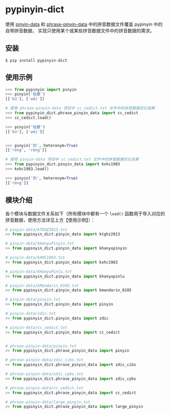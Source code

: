 # pypinyin-dict

使用 [pinyin-data](https://github.com/mozillazg/pinyin-data) 和 [phrase-pinyin-data](https://github.com/mozillazg/phrase-pinyin-data) 中的拼音数据文件覆盖 pypinyin 中的自带拼音数据，
实现只使用某个或某些拼音数据文件中的拼音数据的需求。

## 安装

```
$ pip install pypinyin-dict
```

## 使用示例

```python
>>> from pypinyin import pinyin
>>> pinyin('枯萎')
[['kū'], ['wēi']]

# 使用 phrase-pinyin-data 项目中 cc_cedict.txt 文件中的拼音数据优化结果
>>> from pypinyin_dict.phrase_pinyin_data import cc_cedict
>>> cc_cedict.load()

>>> pinyin('枯萎')
[['kū'], ['wěi']]


>>> pinyin('扔', heteronym=True)
[['rēng', 'rèng']]

# 使用 pinyin-data 项目中 cc_cedict.txt 文件中的拼音数据优化结果
>>> from pypinyin_dict.pinyin_data import kxhc1983
>>> kxhc1983.load()

>>> pinyin('扔', heteronym=True)
[['rēng']]
```

## 模块介绍

各个模块与数据文件关系如下（所有模块中都有一个 ``load()`` 函数用于导入对应的拼音数据，使用方法详见上方【使用示例】）：

```python
# pinyin-data/kTGHZ2013.txt
>> from pypinyin_dict.pinyin_data import ktghz2013

# pinyin-data/kHanyuPinyin.txt
>> from pypinyin_dict.pinyin_data import khanyupinyin

# pinyin-data/kXHC1983.txt
>> from pypinyin_dict.pinyin_data import kxhc1983

# pinyin-data/kHanyuPinlu.txt
>> from pypinyin_dict.pinyin_data import khanyupinlu

# pinyin-data/kMandarin_8105.txt
>> from pypinyin_dict.pinyin_data import kmandarin_8105

# pinyin-data/pinyin.txt
>> from pypinyin_dict.pinyin_data import pinyin

# pinyin-data/zdic.txt
>> from pypinyin_dict.pinyin_data import zdic

# pinyin-data/cc_cedict.txt
>> from pypinyin_dict.pinyin_data import cc_cedict


# phrase-pinyin-data/pinyin.txt
>> from pypinyin_dict.phrase_pinyin_data import pinyin

# phrase-pinyin-data/zdic_cibs.txt
>> from pypinyin_dict.phrase_pinyin_data import zdic_cibs

# phrase-pinyin-data/zdic_cybs.txt
>> from pypinyin_dict.phrase_pinyin_data import zdic_cybs

# phrase-pinyin-data/cc_cedict.txt
>> from pypinyin_dict.phrase_pinyin_data import cc_cedict

# phrase-pinyin-data/large_pinyin.txt
>> from pypinyin_dict.phrase_pinyin_data import large_pinyin

```
